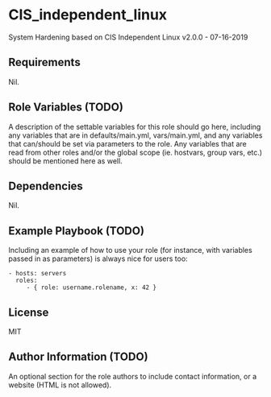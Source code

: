 # CIS_independent_linux

System Hardening based on CIS Independent Linux v2.0.0 - 07-16-2019

## Requirements

Nil.

## Role Variables (TODO)

A description of the settable variables for this role should go here, including any variables that are in defaults/main.yml, vars/main.yml, and any variables that can/should be set via parameters to the role. Any variables that are read from other roles and/or the global scope (ie. hostvars, group vars, etc.) should be mentioned here as well.

## Dependencies

Nil.

## Example Playbook (TODO)

Including an example of how to use your role (for instance, with variables passed in as parameters) is always nice for users too:

    - hosts: servers
      roles:
         - { role: username.rolename, x: 42 }

## License

MIT

## Author Information (TODO)

An optional section for the role authors to include contact information, or a website (HTML is not allowed).

